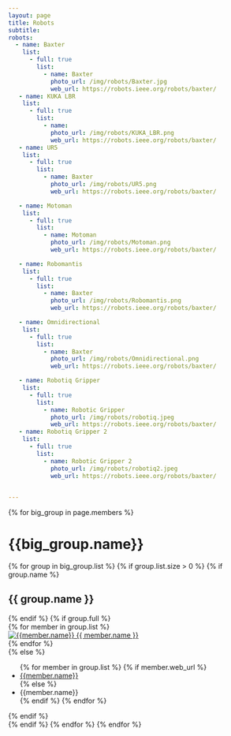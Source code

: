 ```yaml
---
layout: page
title: Robots
subtitle:
robots:
  - name: Baxter
    list:
      - full: true
        list:
          - name: Baxter
            photo_url: /img/robots/Baxter.jpg
            web_url: https://robots.ieee.org/robots/baxter/
   - name: KUKA LBR
    list:
      - full: true
        list:
          - name: 
            photo_url: /img/robots/KUKA_LBR.png
            web_url: https://robots.ieee.org/robots/baxter/ 
   - name: UR5
    list:
      - full: true
        list:
          - name: Baxter
            photo_url: /img/robots/UR5.png
            web_url: https://robots.ieee.org/robots/baxter/ 

   - name: Motoman
    list:
      - full: true
        list:
          - name: Motoman
            photo_url: /img/robots/Motoman.png
            web_url: https://robots.ieee.org/robots/baxter/ 

   - name: Robomantis
    list:
      - full: true
        list:
          - name: Baxter
            photo_url: /img/robots/Robomantis.png
            web_url: https://robots.ieee.org/robots/baxter/ 

   - name: Omnidirectional
    list:
      - full: true
        list:
          - name: Baxter
            photo_url: /img/robots/Omnidirectional.png
            web_url: https://robots.ieee.org/robots/baxter/ 

   - name: Robotiq Gripper
    list:
      - full: true
        list:
          - name: Robotic Gripper
            photo_url: /img/robots/robotiq.jpeg
            web_url: https://robots.ieee.org/robots/baxter/  
   - name: Robotiq Gripper 2
    list:
      - full: true
        list:
          - name: Robotic Gripper 2
            photo_url: /img/robots/robotiq2.jpeg
            web_url: https://robots.ieee.org/robots/baxter/ 

  
---
```


<div class="row">
  {% for big_group in page.members %}
    <h1> {{big_group.name}} </h1>
    {% for group in big_group.list %}
    {% if group.list.size > 0 %}
      {% if group.name %}
        <h2>{{ group.name }}</h2>
      {% endif %}
      {% if group.full %}
      <div class="row member-row">
        {% for member in group.list %}
          <div class="col-xl-3 col-lg-3 col-md-3 text-center col-sm-6 col-xs-6 member-col">
            <a target="_blank" href="{{ member.web_url }}">
              <img class="img-responsive" src="{{ member.photo_url }}" alt="{{member.name}}">
            </a>
            <a target="_blank" href="{{ member.web_url }}">
              {{ member.name }}
            </a>
          </div>
        {% endfor %}
      </div>
      {% else %}
        <ul>
          {% for member in group.list %}
            {% if member.web_url %}
              <li><a href="{{member.web_url}}"> {{member.name}} </a></li>
            {% else %}
              <li><a> {{member.name}} </a></li>
            {% endif %}
          {% endfor %}
        </ul>
      {% endif %}
    <br>
    {% endif %}
    {% endfor %}
  {% endfor %}
</div>


<!-- <h3 id="undergraduate-students">Undergraduate students</h3>
<ul>
</ul>
</div> -->

<!-- <h2 id="collaborators">Collaborators</h2> -->
<!-- <ul>
  <li><a href="https://www.cs.cmu.edu/~astein/">Aaron Steinfeld</a></li>
  <li><a href="https://www.cs.cmu.edu/~kkitani/">Kris Kitani</a></li>
  <li><a href="http://www.lauravherlant.com/">Laura Herlant</a></li>
</ul> -->
